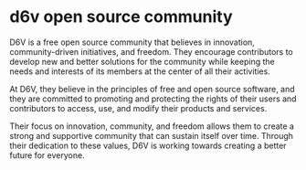 # d6v open source community

D6V is a free open source community that believes in innovation, community-driven initiatives, and freedom. They encourage contributors to develop new and better solutions for the community while keeping the needs and interests of its members at the center of all their activities.

At D6V, they believe in the principles of free and open source software, and they are committed to promoting and protecting the rights of their users and contributors to access, use, and modify their products and services.

Their focus on innovation, community, and freedom allows them to create a strong and supportive community that can sustain itself over time. Through their dedication to these values, D6V is working towards creating a better future for everyone.
